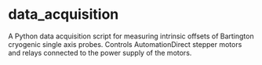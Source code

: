 # data_acquisition
A Python data acquisition script for measuring intrinsic offsets of Bartington cryogenic single axis probes. Controls AutomationDirect stepper motors and relays connected to the power supply of the motors.
